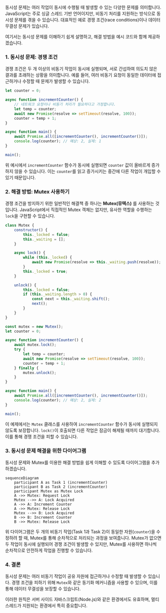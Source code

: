 동시성 문제는 여러 작업이 동시에 수행될 때 발생할 수 있는 다양한 문제를 의미합니다. JavaScript는 주로 싱글 스레드 기반 언어이지만, 비동기 처리를 지원하는 방식으로 동시성 문제를 겪을 수 있습니다.
대표적인 예로 경쟁 조건(race conditions)이나 데이터 무결성 문제가 있습니다.

여기서는 동시성 문제를 이해하기 쉽게 설명하고, 해결 방법을 예시 코드와 함께 제공하겠습니다.

### 1. 동시성 문제: 경쟁 조건

경쟁 조건은 두 개 이상의 비동기 작업이 동시에 실행되며, 서로 간섭하여 의도치 않은 결과를 초래하는 상황을 의미합니다. 예를 들어, 여러 비동기 요청이 동일한 데이터에 접근하거나 수정할 때 문제가 발생할 수
있습니다.

```javascript
let counter = 0;

async function incrementCounter() {
    // 네트워크 요청이나 비동기 처리가 필요하다고 가정합니다.
    let temp = counter;
    await new Promise(resolve => setTimeout(resolve, 100));
    counter = temp + 1;
}

async function main() {
    await Promise.all([incrementCounter(), incrementCounter()]);
    console.log(counter); // 예상: 2, 실제: 1
}

main();
```

위 예시에서 `incrementCounter` 함수가 동시에 실행되면 `counter` 값이 올바르게 증가하지 않을 수 있습니다. 이는 `counter`를 읽고 증가시키는 중간에 다른 작업이 개입할 수 있기
때문입니다.

### 2. 해결 방법: Mutex 사용하기

경쟁 조건을 방지하기 위한 일반적인 해결책 중 하나는 **Mutex(뮤텍스)** 를 사용하는 것입니다. JavaScript에서 직접적인 Mutex 객체는 없지만, 유사한 역할을 수행하는 `lock`을 구현할 수
있습니다.

```javascript
class Mutex {
    constructor() {
        this._locked = false;
        this._waiting = [];
    }

    async lock() {
        while (this._locked) {
            await new Promise(resolve => this._waiting.push(resolve));
        }
        this._locked = true;
    }

    unlock() {
        this._locked = false;
        if (this._waiting.length > 0) {
            const next = this._waiting.shift();
            next();
        }
    }
}

const mutex = new Mutex();
let counter = 0;

async function incrementCounter() {
    await mutex.lock();
    try {
        let temp = counter;
        await new Promise(resolve => setTimeout(resolve, 100));
        counter = temp + 1;
    } finally {
        mutex.unlock();
    }
}

async function main() {
    await Promise.all([incrementCounter(), incrementCounter()]);
    console.log(counter); // 예상: 2, 실제: 2
}

main();
```

이 예제에서는 `Mutex` 클래스를 사용하여 `incrementCounter` 함수가 동시에 실행되지 않도록 보장합니다. `lock()`이 호출되면 다른 작업은 잠금이 해제될 때까지 대기합니다. 이를 통해 경쟁
조건을 피할 수 있습니다.

### 3. 동시성 문제 해결을 위한 다이어그램

동시성 문제와 Mutex를 이용한 해결 방법을 쉽게 이해할 수 있도록 다이어그램을 추가하겠습니다.

```mermaid
sequenceDiagram
    participant A as Task 1 (incrementCounter)
    participant B as Task 2 (incrementCounter)
    participant Mutex as Mutex Lock
    A ->> Mutex: Request Lock
    Mutex -->> A: Lock Acquired
    A ->> A: Increment Counter
    A ->> Mutex: Release Lock
    Mutex -->> B: Lock Acquired
    B ->> B: Increment Counter
    B ->> Mutex: Release Lock
```

위 다이어그램은 두 개의 비동기 작업(Task 1과 Task 2)이 동일한 자원(`counter`)을 수정하려 할 때, Mutex를 통해 순차적으로 처리되는 과정을 보여줍니다. Mutex가 없으면 두 작업이 동시에
실행되어 경쟁 조건이 발생할 수 있지만, Mutex를 사용하면 하나씩 순차적으로 안전하게 작업을 진행할 수 있습니다.

### 4. 결론

동시성 문제는 여러 비동기 작업이 공유 자원에 접근하거나 수정할 때 발생할 수 있습니다. 경쟁 조건을 피하기 위해 `Mutex`와 같은 동기화 메커니즘을 사용할 수 있으며, 이를 통해 데이터 무결성을 보장할 수
있습니다.

이러한 원칙은 서버 사이드 자바스크립트(Node.js)와 같은 환경에서도 유효하며, 멀티스레드가 지원되는 환경에서 특히 중요합니다.
